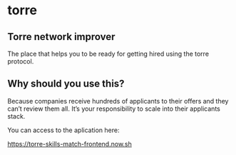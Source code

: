 # torre


## Torre network improver
The place that helps you to be ready for getting hired using the torre protocol.

## Why should  you use this?
Because companies receive hundreds of applicants to their offers and they can’t review them all. It’s your responsibility to scale into their applicants stack.

You can access to the aplication here:

https://torre-skills-match-frontend.now.sh